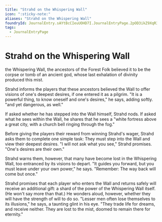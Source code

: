 ```yaml
---
title: "Strahd on the Whispering Wall"
icon: ":sticky-note:"
aliases: "Strahd on the Whispering Wall"
foundryId: JournalEntry.sAYtBcCIeuUOHD7I.JournalEntryPage.2pOD3ikZ9XqR3dxn
tags:
  - JournalEntryPage
---
```


# Strahd on the Whispering Wall
the Whispering Wall, the ancestors of the Forest Folk believed it to be the corpse or tomb of an ancient god, whose last exhalation of divinity produced this mist.

Strahd informs the players that these ancestors believed the Wall to offer visions of one's deepest desires, if one entered it as a pilgrim. "It is a powerful thing, to know oneself and one's desires," he says, adding softly. "and yet dangerous, as well." 

If asked whether he has stepped into the Wall himself, Strahd nods. If asked what he sees within the Wall, he shares that he sees a "white fortress above a great city, with a church bell ringing through the fog." 

Before giving the players their reward from winning Strahd's wager, Strahd asks them to complete one simple task: They must step into the Wall and view their deepest desires. "I will not ask what you see," Strahd promises. "One's desires are their own."

Strahd warns them, however, that many have become lost in the Whispering Wall, too entranced by its visions to depart. "It guides you forward, but you must leave under your own power," he says. "Remember: The way back will come but once."

Strahd promises that each player who enters the Wall and returns safely will receive an additional gift: a shard of the power of the Whispering Wall itself. (He won't say more than that.) He wonders aloud, however, whether they will have the strength of will to do so. "Lesser men often lose themselves to its illusions," he says, a taunting glint in his eye. "They trade life for dreams, and receive neither. They are lost to the mist, doomed to remain there for eternity."